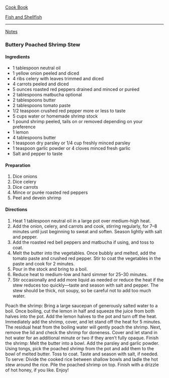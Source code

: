 
[Cook Book](https://github.com/vmsmith/CookBook/blob/master/README.md)  

[Fish and Shellfish](https://github.com/vmsmith/CookBook/blob/master/fish_shellfish.md)  

-----  

[Notes](https://github.com/vmsmith/CookBook/blob/master/notes.md)  

### Buttery Poached Shrimp Stew  

#### Ingredients  

* 1 tablespoon neutral oil
* 1 yellow onion peeled and diced
* 4 ribs celery with leaves trimmed and diced
* 4 carrots peeled and diced
* 5 ounces roasted red peppers drained and minced or puréed
* 2 tablespoons matbucha optional
* 2 tablespoons butter
* 2 tablespoons tomato paste
* 1/2 teaspoon crushed red pepper more or less to taste
* 5 cups water or homemade shrimp stock
* 1 pound shrimp peeled, tails on or removed depending on your preference
* 1 lemon
* 4 tablespoons butter
* 1 teaspoon dry parsley or 1/4 cup freshly minced parsley
* 1 teaspoon garlic powder or 4 cloves minced fresh garlic
* Salt and pepper to taste

#### Preparation  

1. Dice onions  
2. Dice celery  
3. Dice carrots  
4. Mince or purée roasted red peppers  
5. Peel and devein shrimp  

#### Directions 

1. Heat 1 tablespoon neutral oil in a large pot over medium-high heat. 
2. Add the onion, celery, and carrots and cook, stirring regularly, for 7–8 minutes until just beginning to sweat and soften. Season lightly with salt and pepper.
3. Add the roasted red bell peppers and matbucha if using, and toss to coat.
4. Melt the butter into the vegetables. Once bubbly and melted, add the tomato paste and crushed red pepper. Stir to coat the vegetables in the paste and cook for 2 minutes.
5. Pour in the stock and bring to a boil. 
6. Reduce heat to medium-low and hard simmer for 25–30 minutes. 
7. Stir occasionally and add more liquid as needed or reduce the heat if the stew reduces too quickly—taste and season with salt and pepper. The stew should be thick, not soupy, so be careful not to add too much water.

Poach the shrimp:
Bring a large saucepan of generously salted water to a boil. Once boiling, cut the lemon in half and squeeze the juice from both halves into the pot. Add the lemon halves to the pot and turn off the heat. Immediately add the shrimp, cover, and let stand off the heat for 5 minutes. The residual heat from the boiling water will gently poach the shrimp. Next, remove the lid and check the shrimp for doneness. Cover and let stand in hot water for an additional minute or two if they aren’t fully opaque.
Finish the shrimp:
Melt the butter into a bowl. Add the parsley and garlic powder. Using tongs, pick the poached shrimp from the pot and add them to the bowl of melted butter. Toss to coat. Taste and season with salt, if needed.
To serve:
Divide the cooked rice between shallow bowls and ladle the hot stew around the rice. Pile the poached shrimp on top. Finish with a drizzle of hot honey, if you like. Enjoy!
